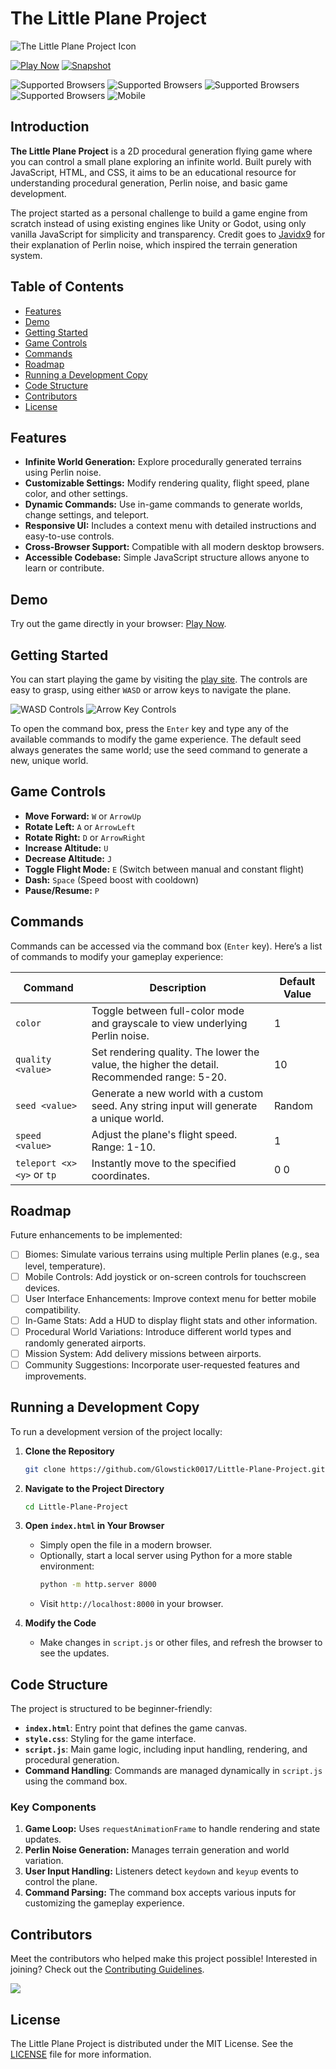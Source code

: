# The Little Plane Project
![The Little Plane Project Icon](https://github.com/Glowstick0017/Little-Plane-Project/blob/master/css/tlpp-icon.png?raw=true)

[![Play Now](https://img.shields.io/badge/Play-Now-darkgreen)](https://glowstick.me/tlpp/) [![Snapshot](https://img.shields.io/badge/Snapshot-24w40a-yellow)](https://glowstick0017.github.io/Little-Plane-Project/index)

![Supported Browsers](https://img.shields.io/static/v1?label=Chrome&message=%E2%9C%94&color=success&style=social&logo=google-chrome)
![Supported Browsers](https://img.shields.io/static/v1?label=Firefox&message=%E2%9C%94&color=success&style=social&logo=firefox)
![Supported Browsers](https://img.shields.io/static/v1?label=Edge&message=%E2%9C%94&color=success&style=social&logo=microsoft-edge)
![Supported Browsers](https://img.shields.io/static/v1?label=Safari&message=%E2%9C%94&color=success&style=social&logo=safari)
![Mobile](https://img.shields.io/static/v1?label=Mobile&message=In%20Progress&color=red)

## Introduction
**The Little Plane Project** is a 2D procedural generation flying game where you can control a small plane exploring an infinite world. Built purely with JavaScript, HTML, and CSS, it aims to be an educational resource for understanding procedural generation, Perlin noise, and basic game development. 

The project started as a personal challenge to build a game engine from scratch instead of using existing engines like Unity or Godot, using only vanilla JavaScript for simplicity and transparency. Credit goes to [Javidx9](https://github.com/OneLoneCoder) for their explanation of Perlin noise, which inspired the terrain generation system.

## Table of Contents
- [Features](#features)
- [Demo](#demo)
- [Getting Started](#getting-started)
- [Game Controls](#game-controls)
- [Commands](#commands)
- [Roadmap](#roadmap)
- [Running a Development Copy](#running-a-development-copy)
- [Code Structure](#code-structure)
- [Contributors](#contributors)
- [License](#license)

## Features
- **Infinite World Generation:** Explore procedurally generated terrains using Perlin noise.
- **Customizable Settings:** Modify rendering quality, flight speed, plane color, and other settings.
- **Dynamic Commands:** Use in-game commands to generate worlds, change settings, and teleport.
- **Responsive UI:** Includes a context menu with detailed instructions and easy-to-use controls.
- **Cross-Browser Support:** Compatible with all modern desktop browsers.
- **Accessible Codebase:** Simple JavaScript structure allows anyone to learn or contribute.

## Demo
Try out the game directly in your browser: [Play Now](https://glowstick.me/tlpp/).

## Getting Started
You can start playing the game by visiting the [play site](https://glowstick.me/tlpp/). The controls are easy to grasp, using either `WASD` or arrow keys to navigate the plane.

![WASD Controls](https://github.com/Glowstick0017/Little-Plane-Project/blob/master/css/WASD.png?raw=true)
![Arrow Key Controls](https://github.com/Glowstick0017/Little-Plane-Project/blob/master/css/arrowKeys.png?raw=true)

To open the command box, press the `Enter` key and type any of the available commands to modify the game experience. The default seed always generates the same world; use the seed command to generate a new, unique world.

## Game Controls
- **Move Forward:** `W` or `ArrowUp`
- **Rotate Left:** `A` or `ArrowLeft`
- **Rotate Right:** `D` or `ArrowRight`
- **Increase Altitude:** `U`
- **Decrease Altitude:** `J`
- **Toggle Flight Mode:** `E` (Switch between manual and constant flight)
- **Dash:** `Space` (Speed boost with cooldown)
- **Pause/Resume:** `P`

## Commands
Commands can be accessed via the command box (`Enter` key). Here’s a list of commands to modify your gameplay experience:

| Command                     | Description                                                                                                  | Default Value |
|-----------------------------|--------------------------------------------------------------------------------------------------------------|---------------|
| `color`                     | Toggle between full-color mode and grayscale to view underlying Perlin noise.                                 | 1             |
| `quality <value>`           | Set rendering quality. The lower the value, the higher the detail. Recommended range: 5-20.                  | 10            |
| `seed <value>`              | Generate a new world with a custom seed. Any string input will generate a unique world.                      | Random        |
| `speed <value>`             | Adjust the plane's flight speed. Range: 1-10.                                                                | 1             |
| `teleport <x> <y>` or `tp`  | Instantly move to the specified coordinates.                                                                 | 0 0           |

## Roadmap
Future enhancements to be implemented:
- [ ] Biomes: Simulate various terrains using multiple Perlin planes (e.g., sea level, temperature).
- [ ] Mobile Controls: Add joystick or on-screen controls for touchscreen devices.
- [ ] User Interface Enhancements: Improve context menu for better mobile compatibility.
- [ ] In-Game Stats: Add a HUD to display flight stats and other information.
- [ ] Procedural World Variations: Introduce different world types and randomly generated airports.
- [ ] Mission System: Add delivery missions between airports.
- [ ] Community Suggestions: Incorporate user-requested features and improvements.

## Running a Development Copy
To run a development version of the project locally:
1. **Clone the Repository**
   ```bash
   git clone https://github.com/Glowstick0017/Little-Plane-Project.git
   ```
2. **Navigate to the Project Directory**
   ```bash
   cd Little-Plane-Project
   ```
3. **Open `index.html` in Your Browser**
   - Simply open the file in a modern browser.
   - Optionally, start a local server using Python for a more stable environment:
     ```bash
     python -m http.server 8000
     ```
   - Visit `http://localhost:8000` in your browser.

4. **Modify the Code**
   - Make changes in `script.js` or other files, and refresh the browser to see the updates.

## Code Structure
The project is structured to be beginner-friendly:

- **`index.html`**: Entry point that defines the game canvas.
- **`style.css`**: Styling for the game interface.
- **`script.js`**: Main game logic, including input handling, rendering, and procedural generation.
- **Command Handling**: Commands are managed dynamically in `script.js` using the command box.

### Key Components
1. **Game Loop:** Uses `requestAnimationFrame` to handle rendering and state updates.
2. **Perlin Noise Generation:** Manages terrain generation and world variation.
3. **User Input Handling:** Listeners detect `keydown` and `keyup` events to control the plane.
4. **Command Parsing:** The command box accepts various inputs for customizing the gameplay experience.

## Contributors
Meet the contributors who helped make this project possible! Interested in joining? Check out the [Contributing Guidelines](CONTRIBUTING.md).

<a href="https://github.com/Glowstick0017/Little-Plane-Project/graphs/contributors">
  <img src="https://contrib.rocks/image?repo=Glowstick0017/Little-Plane-Project" />
</a>

## License
The Little Plane Project is distributed under the MIT License. See the [LICENSE](https://github.com/Glowstick0017/Little-Plane-Project/blob/master/LICENSE) file for more information.
